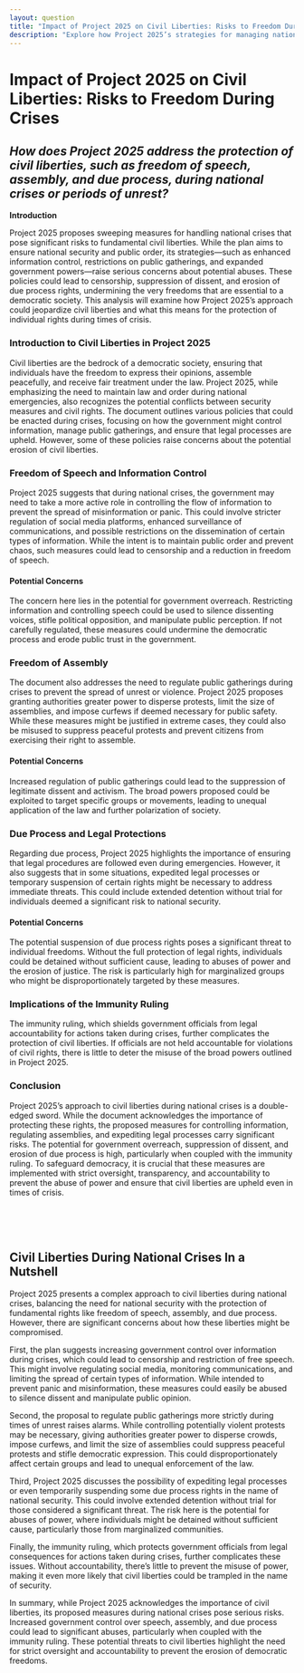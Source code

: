 ```yaml
---
layout: question
title: "Impact of Project 2025 on Civil Liberties: Risks to Freedom During Crises"
description: "Explore how Project 2025’s strategies for managing national crises could threaten fundamental civil liberties such as freedom of speech, assembly, and due process."
---
```


# Impact of Project 2025 on Civil Liberties: Risks to Freedom During Crises

## *How does Project 2025 address the protection of civil liberties, such as freedom of speech, assembly, and due process, during national crises or periods of unrest?*

**Introduction**

Project 2025 proposes sweeping measures for handling national crises that pose significant risks to fundamental civil liberties. While the plan aims to ensure national security and public order, its strategies—such as enhanced information control, restrictions on public gatherings, and expanded government powers—raise serious concerns about potential abuses. These policies could lead to censorship, suppression of dissent, and erosion of due process rights, undermining the very freedoms that are essential to a democratic society. This analysis will examine how Project 2025’s approach could jeopardize civil liberties and what this means for the protection of individual rights during times of crisis.

### Introduction to Civil Liberties in Project 2025

Civil liberties are the bedrock of a democratic society, ensuring that individuals have the freedom to express their opinions, assemble peacefully, and receive fair treatment under the law. Project 2025, while emphasizing the need to maintain law and order during national emergencies, also recognizes the potential conflicts between security measures and civil rights. The document outlines various policies that could be enacted during crises, focusing on how the government might control information, manage public gatherings, and ensure that legal processes are upheld. However, some of these policies raise concerns about the potential erosion of civil liberties.

### Freedom of Speech and Information Control

Project 2025 suggests that during national crises, the government may need to take a more active role in controlling the flow of information to prevent the spread of misinformation or panic. This could involve stricter regulation of social media platforms, enhanced surveillance of communications, and possible restrictions on the dissemination of certain types of information. While the intent is to maintain public order and prevent chaos, such measures could lead to censorship and a reduction in freedom of speech.

#### Potential Concerns
The concern here lies in the potential for government overreach. Restricting information and controlling speech could be used to silence dissenting voices, stifle political opposition, and manipulate public perception. If not carefully regulated, these measures could undermine the democratic process and erode public trust in the government.

### Freedom of Assembly

The document also addresses the need to regulate public gatherings during crises to prevent the spread of unrest or violence. Project 2025 proposes granting authorities greater power to disperse protests, limit the size of assemblies, and impose curfews if deemed necessary for public safety. While these measures might be justified in extreme cases, they could also be misused to suppress peaceful protests and prevent citizens from exercising their right to assemble.

#### Potential Concerns
Increased regulation of public gatherings could lead to the suppression of legitimate dissent and activism. The broad powers proposed could be exploited to target specific groups or movements, leading to unequal application of the law and further polarization of society.

### Due Process and Legal Protections

Regarding due process, Project 2025 highlights the importance of ensuring that legal procedures are followed even during emergencies. However, it also suggests that in some situations, expedited legal processes or temporary suspension of certain rights might be necessary to address immediate threats. This could include extended detention without trial for individuals deemed a significant risk to national security.

#### Potential Concerns
The potential suspension of due process rights poses a significant threat to individual freedoms. Without the full protection of legal rights, individuals could be detained without sufficient cause, leading to abuses of power and the erosion of justice. The risk is particularly high for marginalized groups who might be disproportionately targeted by these measures.

### Implications of the Immunity Ruling

The immunity ruling, which shields government officials from legal accountability for actions taken during crises, further complicates the protection of civil liberties. If officials are not held accountable for violations of civil rights, there is little to deter the misuse of the broad powers outlined in Project 2025.

### Conclusion

Project 2025’s approach to civil liberties during national crises is a double-edged sword. While the document acknowledges the importance of protecting these rights, the proposed measures for controlling information, regulating assemblies, and expediting legal processes carry significant risks. The potential for government overreach, suppression of dissent, and erosion of due process is high, particularly when coupled with the immunity ruling. To safeguard democracy, it is crucial that these measures are implemented with strict oversight, transparency, and accountability to prevent the abuse of power and ensure that civil liberties are upheld even in times of crisis.

<br><br><br>

## <span id="nutshell">Civil Liberties During National Crises In a Nutshell</span>

Project 2025 presents a complex approach to civil liberties during national crises, balancing the need for national security with the protection of fundamental rights like freedom of speech, assembly, and due process. However, there are significant concerns about how these liberties might be compromised.

First, the plan suggests increasing government control over information during crises, which could lead to censorship and restriction of free speech. This might involve regulating social media, monitoring communications, and limiting the spread of certain types of information. While intended to prevent panic and misinformation, these measures could easily be abused to silence dissent and manipulate public opinion.

Second, the proposal to regulate public gatherings more strictly during times of unrest raises alarms. While controlling potentially violent protests may be necessary, giving authorities greater power to disperse crowds, impose curfews, and limit the size of assemblies could suppress peaceful protests and stifle democratic expression. This could disproportionately affect certain groups and lead to unequal enforcement of the law.

Third, Project 2025 discusses the possibility of expediting legal processes or even temporarily suspending some due process rights in the name of national security. This could involve extended detention without trial for those considered a significant threat. The risk here is the potential for abuses of power, where individuals might be detained without sufficient cause, particularly those from marginalized communities.

Finally, the immunity ruling, which protects government officials from legal consequences for actions taken during crises, further complicates these issues. Without accountability, there’s little to prevent the misuse of power, making it even more likely that civil liberties could be trampled in the name of security.

In summary, while Project 2025 acknowledges the importance of civil liberties, its proposed measures during national crises pose serious risks. Increased government control over speech, assembly, and due process could lead to significant abuses, particularly when coupled with the immunity ruling. These potential threats to civil liberties highlight the need for strict oversight and accountability to prevent the erosion of democratic freedoms.
